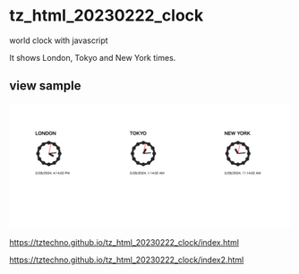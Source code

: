 # tz_html_20230222_clock
world clock with javascript

It shows London, Tokyo and New York times.

## view sample

![image](clock2.png)


https://tztechno.github.io/tz_html_20230222_clock/index.html

https://tztechno.github.io/tz_html_20230222_clock/index2.html

